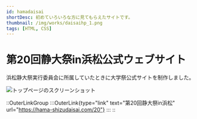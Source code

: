 ```yaml
---
id: hamadaisai
shortDesc: 初めていろいろな方に見てもらえたサイトです。
thumbnail: /img/works/daisaihp_1.png
tags: [HTML, CSS]
---
```


# 第20回静大祭in浜松公式ウェブサイト

浜松静大祭実行委員会に所属していたときに大学祭公式サイトを制作しました。

![トップページのスクリーンショット](/img/works/daisaihp_1.png)

::OuterLinkGroup
  :::OuterLink{type="link" text="第20回静大祭in浜松" url="https://hama-shizudaisai.com/20"}
  :::
::
